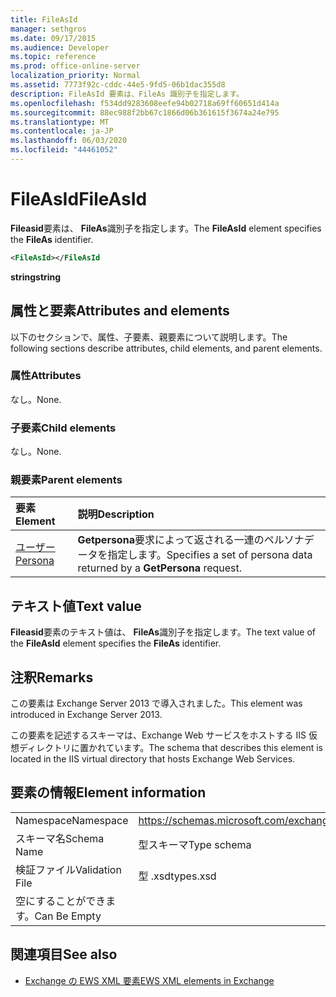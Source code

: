 ```yaml
---
title: FileAsId
manager: sethgros
ms.date: 09/17/2015
ms.audience: Developer
ms.topic: reference
ms.prod: office-online-server
localization_priority: Normal
ms.assetid: 7773f92c-cddc-44e5-9fd5-06b1dac355d8
description: FileAsId 要素は、FileAs 識別子を指定します。
ms.openlocfilehash: f534dd9283608eefe94b02718a69ff60651d414a
ms.sourcegitcommit: 88ec988f2bb67c1866d06b361615f3674a24e795
ms.translationtype: MT
ms.contentlocale: ja-JP
ms.lasthandoff: 06/03/2020
ms.locfileid: "44461052"
---
```

# <a name="fileasid"></a><span data-ttu-id="7da05-103">FileAsId</span><span class="sxs-lookup"><span data-stu-id="7da05-103">FileAsId</span></span>

<span data-ttu-id="7da05-104">**Fileasid**要素は、 **FileAs**識別子を指定します。</span><span class="sxs-lookup"><span data-stu-id="7da05-104">The **FileAsId** element specifies the **FileAs** identifier.</span></span> 
  
```XML
<FileAsId></FileAsId
```

 <span data-ttu-id="7da05-105">**string**</span><span class="sxs-lookup"><span data-stu-id="7da05-105">**string**</span></span>
## <a name="attributes-and-elements"></a><span data-ttu-id="7da05-106">属性と要素</span><span class="sxs-lookup"><span data-stu-id="7da05-106">Attributes and elements</span></span>

<span data-ttu-id="7da05-107">以下のセクションで、属性、子要素、親要素について説明します。</span><span class="sxs-lookup"><span data-stu-id="7da05-107">The following sections describe attributes, child elements, and parent elements.</span></span>
  
### <a name="attributes"></a><span data-ttu-id="7da05-108">属性</span><span class="sxs-lookup"><span data-stu-id="7da05-108">Attributes</span></span>

<span data-ttu-id="7da05-109">なし。</span><span class="sxs-lookup"><span data-stu-id="7da05-109">None.</span></span>
  
### <a name="child-elements"></a><span data-ttu-id="7da05-110">子要素</span><span class="sxs-lookup"><span data-stu-id="7da05-110">Child elements</span></span>

<span data-ttu-id="7da05-111">なし。</span><span class="sxs-lookup"><span data-stu-id="7da05-111">None.</span></span>
  
### <a name="parent-elements"></a><span data-ttu-id="7da05-112">親要素</span><span class="sxs-lookup"><span data-stu-id="7da05-112">Parent elements</span></span>

|<span data-ttu-id="7da05-113">**要素**</span><span class="sxs-lookup"><span data-stu-id="7da05-113">**Element**</span></span>|<span data-ttu-id="7da05-114">**説明**</span><span class="sxs-lookup"><span data-stu-id="7da05-114">**Description**</span></span>|
|:-----|:-----|
|[<span data-ttu-id="7da05-115">ユーザー</span><span class="sxs-lookup"><span data-stu-id="7da05-115">Persona</span></span>](persona.md) <br/> |<span data-ttu-id="7da05-116">**Getpersona**要求によって返される一連のペルソナデータを指定します。</span><span class="sxs-lookup"><span data-stu-id="7da05-116">Specifies a set of persona data returned by a **GetPersona** request.</span></span>  <br/> |
   
## <a name="text-value"></a><span data-ttu-id="7da05-117">テキスト値</span><span class="sxs-lookup"><span data-stu-id="7da05-117">Text value</span></span>

<span data-ttu-id="7da05-118">**Fileasid**要素のテキスト値は、 **FileAs**識別子を指定します。</span><span class="sxs-lookup"><span data-stu-id="7da05-118">The text value of the **FileAsId** element specifies the **FileAs** identifier.</span></span> 
  
## <a name="remarks"></a><span data-ttu-id="7da05-119">注釈</span><span class="sxs-lookup"><span data-stu-id="7da05-119">Remarks</span></span>

<span data-ttu-id="7da05-120">この要素は Exchange Server 2013 で導入されました。</span><span class="sxs-lookup"><span data-stu-id="7da05-120">This element was introduced in Exchange Server 2013.</span></span>
  
<span data-ttu-id="7da05-121">この要素を記述するスキーマは、Exchange Web サービスをホストする IIS 仮想ディレクトリに置かれています。</span><span class="sxs-lookup"><span data-stu-id="7da05-121">The schema that describes this element is located in the IIS virtual directory that hosts Exchange Web Services.</span></span>
  
## <a name="element-information"></a><span data-ttu-id="7da05-122">要素の情報</span><span class="sxs-lookup"><span data-stu-id="7da05-122">Element information</span></span>

|||
|:-----|:-----|
|<span data-ttu-id="7da05-123">Namespace</span><span class="sxs-lookup"><span data-stu-id="7da05-123">Namespace</span></span>  <br/> |https://schemas.microsoft.com/exchange/services/2006/types  <br/> |
|<span data-ttu-id="7da05-124">スキーマ名</span><span class="sxs-lookup"><span data-stu-id="7da05-124">Schema Name</span></span>  <br/> |<span data-ttu-id="7da05-125">型スキーマ</span><span class="sxs-lookup"><span data-stu-id="7da05-125">Type schema</span></span>  <br/> |
|<span data-ttu-id="7da05-126">検証ファイル</span><span class="sxs-lookup"><span data-stu-id="7da05-126">Validation File</span></span>  <br/> |<span data-ttu-id="7da05-127">型 .xsd</span><span class="sxs-lookup"><span data-stu-id="7da05-127">types.xsd</span></span>  <br/> |
|<span data-ttu-id="7da05-128">空にすることができます。</span><span class="sxs-lookup"><span data-stu-id="7da05-128">Can Be Empty</span></span>  <br/> ||
   
## <a name="see-also"></a><span data-ttu-id="7da05-129">関連項目</span><span class="sxs-lookup"><span data-stu-id="7da05-129">See also</span></span>



- [<span data-ttu-id="7da05-130">Exchange の EWS XML 要素</span><span class="sxs-lookup"><span data-stu-id="7da05-130">EWS XML elements in Exchange</span></span>](ews-xml-elements-in-exchange.md)


